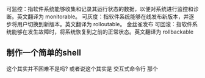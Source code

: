 
可监控：指软件系统能够收集和记录其运行状态的数据，以便对系统进行监控和诊断。英文翻译为 monitorable。
可灰度：指软件系统能够在线发布新版本，并逐步将用户切换到新版本。英文翻译为 rolloutable。 金丝雀发布 
可回滚：指软件系统能够在发生故障时，将系统恢复到之前的正常状态。英文翻译为 rollbackable



## 制作一个简单的shell 

这个其实并不困难不是吗? 或者说这个其实是 交互式命令行 那个